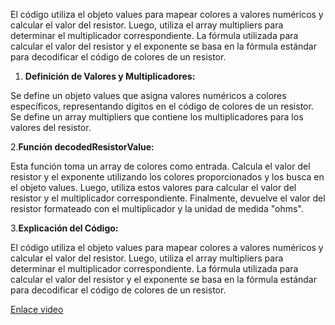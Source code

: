 
El código utiliza el objeto values para mapear colores a valores numéricos y calcular el valor del resistor.
Luego, utiliza el array multipliers para determinar el multiplicador correspondiente.
La fórmula utilizada para calcular el valor del resistor y el exponente se basa en la fórmula estándar para decodificar el código de colores de un resistor.


1. __Definición de Valores y Multiplicadores:__

Se define un objeto values que asigna valores numéricos a colores específicos, representando dígitos en el código de colores de un resistor.
Se define un array multipliers que contiene los multiplicadores para los valores del resistor.

2.__Función decodedResistorValue:__

Esta función toma un array de colores como entrada.
Calcula el valor del resistor y el exponente utilizando los colores proporcionados y los busca en el objeto values.
Luego, utiliza estos valores para calcular el valor del resistor y el multiplicador correspondiente.
Finalmente, devuelve el valor del resistor formateado con el multiplicador y la unidad de medida "ohms".

3.__Explicación del Código:__

El código utiliza el objeto values para mapear colores a valores numéricos y calcular el valor del resistor.
Luego, utiliza el array multipliers para determinar el multiplicador correspondiente.
La fórmula utilizada para calcular el valor del resistor y el exponente se basa en la fórmula estándar para decodificar el código de colores de un resistor.

[Enlace video](https://youtu.be/uo-zVaclJwk)